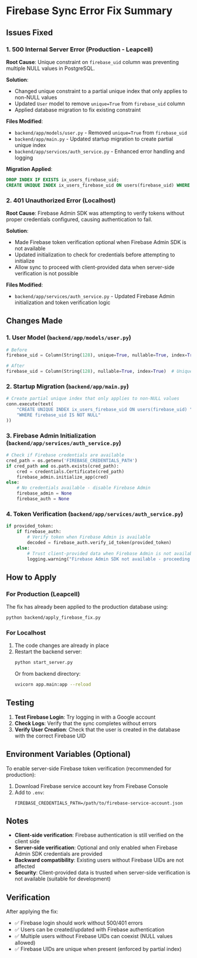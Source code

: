 # Firebase Sync Error Fix Summary

## Issues Fixed

### 1. **500 Internal Server Error** (Production - Leapcell)
**Root Cause**: Unique constraint on `firebase_uid` column was preventing multiple NULL values in PostgreSQL.

**Solution**: 
- Changed unique constraint to a partial unique index that only applies to non-NULL values
- Updated `User` model to remove `unique=True` from `firebase_uid` column
- Applied database migration to fix existing constraint

**Files Modified**:
- `backend/app/models/user.py` - Removed `unique=True` from `firebase_uid`
- `backend/app/main.py` - Updated startup migration to create partial unique index
- `backend/app/services/auth_service.py` - Enhanced error handling and logging

**Migration Applied**:
```sql
DROP INDEX IF EXISTS ix_users_firebase_uid;
CREATE UNIQUE INDEX ix_users_firebase_uid ON users(firebase_uid) WHERE firebase_uid IS NOT NULL;
```

### 2. **401 Unauthorized Error** (Localhost)
**Root Cause**: Firebase Admin SDK was attempting to verify tokens without proper credentials configured, causing authentication to fail.

**Solution**:
- Made Firebase token verification optional when Firebase Admin SDK is not available
- Updated initialization to check for credentials before attempting to initialize
- Allow sync to proceed with client-provided data when server-side verification is not possible

**Files Modified**:
- `backend/app/services/auth_service.py` - Updated Firebase Admin initialization and token verification logic

## Changes Made

### 1. User Model (`backend/app/models/user.py`)
```python
# Before
firebase_uid = Column(String(128), unique=True, nullable=True, index=True)

# After
firebase_uid = Column(String(128), nullable=True, index=True)  # Uniqueness enforced by partial index
```

### 2. Startup Migration (`backend/app/main.py`)
```python
# Create partial unique index that only applies to non-NULL values
conn.execute(text(
    "CREATE UNIQUE INDEX ix_users_firebase_uid ON users(firebase_uid) "
    "WHERE firebase_uid IS NOT NULL"
))
```

### 3. Firebase Admin Initialization (`backend/app/services/auth_service.py`)
```python
# Check if Firebase credentials are available
cred_path = os.getenv('FIREBASE_CREDENTIALS_PATH')
if cred_path and os.path.exists(cred_path):
    cred = credentials.Certificate(cred_path)
    firebase_admin.initialize_app(cred)
else:
    # No credentials available - disable Firebase Admin
    firebase_admin = None
    firebase_auth = None
```

### 4. Token Verification (`backend/app/services/auth_service.py`)
```python
if provided_token:
    if firebase_auth:
        # Verify token when Firebase Admin is available
        decoded = firebase_auth.verify_id_token(provided_token)
    else:
        # Trust client-provided data when Firebase Admin is not available
        logging.warning("Firebase Admin SDK not available - proceeding without verification")
```

## How to Apply

### For Production (Leapcell)
The fix has already been applied to the production database using:
```bash
python backend/apply_firebase_fix.py
```

### For Localhost
1. The code changes are already in place
2. Restart the backend server:
   ```bash
   python start_server.py
   ```
   Or from backend directory:
   ```bash
   uvicorn app.main:app --reload
   ```

## Testing

1. **Test Firebase Login**: Try logging in with a Google account
2. **Check Logs**: Verify that the sync completes without errors
3. **Verify User Creation**: Check that the user is created in the database with the correct Firebase UID

## Environment Variables (Optional)

To enable server-side Firebase token verification (recommended for production):

1. Download Firebase service account key from Firebase Console
2. Add to `.env`:
   ```
   FIREBASE_CREDENTIALS_PATH=/path/to/firebase-service-account.json
   ```

## Notes

- **Client-side verification**: Firebase authentication is still verified on the client side
- **Server-side verification**: Optional and only enabled when Firebase Admin SDK credentials are provided
- **Backward compatibility**: Existing users without Firebase UIDs are not affected
- **Security**: Client-provided data is trusted when server-side verification is not available (suitable for development)

## Verification

After applying the fix:
- ✅ Firebase login should work without 500/401 errors
- ✅ Users can be created/updated with Firebase authentication
- ✅ Multiple users without Firebase UIDs can coexist (NULL values allowed)
- ✅ Firebase UIDs are unique when present (enforced by partial index)
